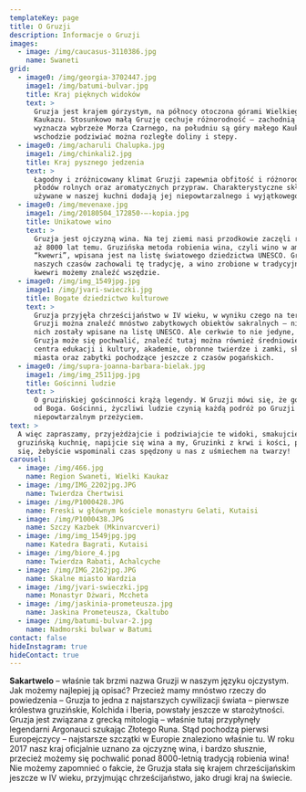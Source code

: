 ```yaml
---
templateKey: page
title: O Gruzji
description: Informacje o Gruzji
images:
  - image: /img/caucasus-3110386.jpg
    name: Swaneti
grid:
  - image0: /img/georgia-3702447.jpg
    image1: /img/batumi-bulvar.jpg
    title: Kraj pięknych widoków
    text: >
      Gruzja jest krajem górzystym, na północy otoczona górami Wielkiego
      Kaukazu. Stosunkowo małą Gruzję cechuje różnorodność – zachodnią granicę
      wyznacza wybrzeże Morza Czarnego, na południu są góry małego Kaukazu, a na
      wschodzie podziwiać można rozległe doliny i stepy.
  - image0: /img/acharuli Chalupka.jpg
    image1: /img/chinkali2.jpg
    title: Kraj pysznego jedzenia
    text: >
      Łagodny i zróżnicowany klimat Gruzji zapewnia obfitość i różnorodność
      płodów rolnych oraz aromatycznych przypraw. Charakterystyczne składniki
      używane w naszej kuchni dodają jej niepowtarzalnego i wyjątkowego smaku.
  - image0: /img/mevenaxe.jpg
    image1: /img/20180504_172850-—-kopia.jpg
    title: Unikatowe wino
    text: >
      Gruzja jest ojczyzną wina. Na tej ziemi nasi przodkowie zaczęli robić wino
      aż 8000 lat temu. Gruzińska metoda robienia wina, czyli wino w amforze
      “kwewri”, wpisana jest na listę światowego dziedzictwa UNESCO. Gruzini do
      naszych czasów zachowali tę tradycję, a wino zrobione w tradycyjnych
      kwewri możemy znaleźć wszędzie.
  - image0: /img/img_1549jpg.jpg
    image1: /img/jvari-swieczki.jpg
    title: Bogate dziedzictwo kulturowe
    text: >
      Gruzja przyjęła chrześcijaństwo w IV wieku, w wyniku czego na terenie
      Gruzji można znaleźć mnóstwo zabytkowych obiektów sakralnych – niektóre z
      nich zostały wpisane na listę UNESCO. Ale cerkwie to nie jedyne, czym
      Gruzja może się pochwalić, znaleźć tutaj można również średniowieczne
      centra edukacji i kultury, akademie, obronne twierdze i zamki, skalne
      miasta oraz zabytki pochodzące jeszcze z czasów pogańskich.
  - image0: /img/supra-joanna-barbara-bielak.jpg
    image1: /img/img_2511jpg.jpg
    title: Gościnni ludzie
    text: >
      O gruzińskiej gościnności krążą legendy. W Gruzji mówi się, że gość to dar
      od Boga. Gościnni, życzliwi ludzie czynią każdą podróż po Gruzji
      niepowtarzalnym przeżyciem.
text: >
  A więc zapraszamy, przyjeżdżajcie i podziwiajcie te widoki, smakujcie
  gruzińską kuchnię, napijcie się wina a my, Gruzinki z krwi i kości, postaramy
  się, żebyście wspominali czas spędzony u nas z uśmiechem na twarzy!
carousel:
  - image: /img/466.jpg
    name: Region Swaneti, Wielki Kaukaz
  - image: /img/IMG_2202jpg.JPG
    name: Twierdza Chertwisi
  - image: /img/P1000428.JPG
    name: Freski w głównym kościele monastyru Gelati, Kutaisi
  - image: /img/P1000438.JPG
    name: Szczy Kazbek (Mkinvarcveri)
  - image: /img/img_1549jpg.jpg
    name: Katedra Bagrati, Kutaisi
  - image: /img/biore_4.jpg
    name: Twierdza Rabati, Achalcyche
  - image: /img/IMG_2162jpg.JPG
    name: Skalne miasto Wardzia
  - image: /img/jvari-swieczki.jpg
    name: Monastyr Dżwari, Mccheta
  - image: /img/jaskinia-prometeusza.jpg
    name: Jaskina Prometeusza, Ckaltubo
  - image: /img/batumi-bulvar-2.jpg
    name: Nadmorski bulwar w Batumi
contact: false
hideInstagram: true
hideContact: true
---
```

**Sakartwelo** – właśnie tak brzmi nazwa Gruzji w naszym języku ojczystym. Jak możemy najlepiej ją opisać? Przecież mamy mnóstwo rzeczy do powiedzenia  – Gruzja to jedna z najstarszych cywilizacji świata – pierwsze królestwa gruzińskie, Kolchida i Iberia, powstały jeszcze w starożytności. Gruzja jest związana z grecką mitologią – właśnie tutaj przypłynęły legendarni Argonauci szukając Złotego Runa. Stąd pochodzą pierwsi Europejczycy – najstarsze szczątki w Europie znaleziono właśnie tu. W roku 2017 nasz kraj oficjalnie uznano za ojczyznę wina, i bardzo słusznie, przecież możemy się pochwalić ponad 8000-letnią tradycją robienia wina! Nie możemy zapomnieć o fakcie, że Gruzja stała się krajem chrześcijańskim jeszcze w IV wieku, przyjmując chrześcijaństwo, jako drugi kraj na świecie.